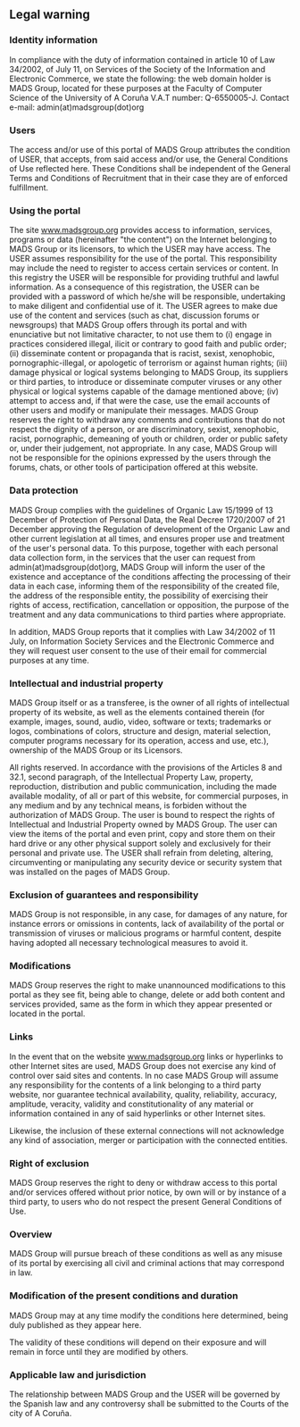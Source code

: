 ## Legal warning
### Identity information

In compliance with the duty of information contained in article 10 of
Law 34/2002, of July 11, on Services of the Society of the Information
and Electronic Commerce, we state the following: the web domain holder
is MADS Group, located for these purposes at the Faculty of Computer
Science of the University of A Coruña V.A.T number:
Q-6550005-J. Contact e-mail: admin(at)madsgroup(dot)org
 
### Users

The access and/or use of this portal of MADS Group attributes the
condition of USER, that accepts, from said access and/or use, the
General Conditions of Use reflected here. These Conditions shall be
independent of the General Terms and Conditions of Recruitment that in
their case they are of enforced fulfillment.

### Using the portal

The site www.madsgroup.org provides access to information, services,
programs or data (hereinafter "the content") on the Internet belonging
to MADS Group or its licensors, to which the USER may have access. The
USER assumes responsibility for the use of the portal. This
responsibility may include the need to register to access certain
services or content. In this registry the USER will be responsible for
providing truthful and lawful information. As a consequence of this
registration, the USER can be provided with a password of which he/she
will be responsible, undertaking to make diligent and confidential use
of it. The USER agrees to make due use of the content and services
(such as chat, discussion forums or newsgroups) that MADS Group offers
through its portal and with enunciative but not limitative character,
to not use them to (i) engage in practices considered illegal, ilicit
or contrary to good faith and public order; (ii) disseminate content
or propaganda that is racist, sexist, xenophobic,
pornographic-illegal, or apologetic of terrorism or against human
rights; (iii) damage physical or logical systems belonging to MADS
Group, its suppliers or third parties, to introduce or disseminate
computer viruses or any other physical or logical systems capable of
the damage mentioned above; (iv) attempt to access and, if that were
the case, use the email accounts of other users and modify or
manipulate their messages. MADS Group reserves the right to withdraw
any comments and contributions that do not respect the dignity of a
person, or are discriminatory, sexist, xenophobic, racist,
pornographic, demeaning of youth or children, order or public safety
or, under their judgement, not appropriate. In any case, MADS Group
will not be responsible for the opinions expressed by the users
through the forums, chats, or other tools of participation offered at
this website.

### Data protection

MADS Group complies with the guidelines of Organic Law 15/1999 of 13
December of Protection of Personal Data, the Real Decree 1720/2007 of
21 December approving the Regulation of development of the Organic Law
and other current legislation at all times, and ensures proper use and
treatment of the user's personal data. To this purpose, together with
each personal data collection form, in the services that the user can
request from admin(at)madsgroup(dot)org, MADS Group will inform the
user of the existence and acceptance of the conditions affecting the
processing of their data in each case, informing them of the
responsibility of the created file, the address of the responsible
entity, the possibility of exercising their rights of access,
rectification, cancellation or opposition, the purpose of the
treatment and any data communications to third parties where
appropriate.

In addition, MADS Group reports that it complies with Law 34/2002 of
11 July, on Information Society Services and the Electronic Commerce
and they will request user consent to the use of their email for
commercial purposes at any time.

### Intellectual and industrial property

MADS Group itself or as a transferee, is the owner of all rights of
intellectual property of its website, as well as the elements
contained therein (for example, images, sound, audio, video, software
or texts; trademarks or logos, combinations of colors, structure and
design, material selection, computer programs necessary for its
operation, access and use, etc.), ownership of the MADS Group or its
Licensors.

All rights reserved. In accordance with the provisions of the Articles
8 and 32.1, second paragraph, of the Intellectual Property Law,
property, reproduction, distribution and public communication,
including the made available modality, of all or part of this website,
for commercial purposes, in any medium and by any technical means, is
forbiden without the authorization of MADS Group. The user is bound to
respect the rights of Intellectual and Industrial Property owned by
MADS Group. The user can view the items of the portal and even print,
copy and store them on their hard drive or any other physical support
solely and exclusively for their personal and private use. The USER
shall refrain from deleting, altering, circumventing or manipulating
any security device or security system that was installed on the pages
of MADS Group.

### Exclusion of guarantees and responsibility

MADS Group is not responsible, in any case, for damages of any nature,
for instance errors or omissions in contents, lack of availability of
the portal or transmission of viruses or malicious programs or harmful
content, despite having adopted all necessary technological measures
to avoid it.

### Modifications

MADS Group reserves the right to make unannounced modifications to
this portal as they see fit, being able to change, delete or add both
content and services provided, same as the form in which they appear
presented or located in the portal.

### Links

In the event that on the website www.madsgroup.org links or hyperlinks
to other Internet sites are used, MADS Group does not exercise any
kind of control over said sites and contents. In no case MADS Group
will assume any responsibility for the contents of a link belonging to
a third party website, nor guarantee technical availability, quality,
reliability, accuracy, amplitude, veracity, validity and
constitutionality of any material or information contained in any of
said hyperlinks or other Internet sites.

Likewise, the inclusion of these external connections will not
acknowledge any kind of association, merger or participation with the
connected entities.

### Right of exclusion

MADS Group reserves the right to deny or withdraw access to this
portal and/or services offered without prior notice, by own will or by
instance of a third party, to users who do not respect the present
General Conditions of Use.

### Overview

MADS Group will pursue breach of these conditions as well as any
misuse of its portal by exercising all civil and criminal actions that
may correspond in law.

### Modification of the present conditions and duration

MADS Group may at any time modify the conditions here determined,
being duly published as they appear here.

The validity of these conditions will depend on their exposure and
will remain in force until they are modified by others.

### Applicable law and jurisdiction

The relationship between MADS Group and the USER will be governed by
the Spanish law and any controversy shall be submitted to the Courts
of the city of A Coruña.